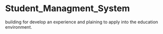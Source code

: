 # Student_Managment_System
building for develop an experience and plaining to apply into the education environment.
